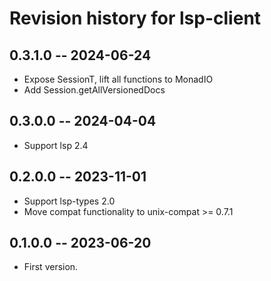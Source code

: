 # Revision history for lsp-client

## 0.3.1.0  -- 2024-06-24

* Expose SessionT, lift all functions to MonadIO
* Add Session.getAllVersionedDocs

## 0.3.0.0  -- 2024-04-04

* Support lsp 2.4

## 0.2.0.0  -- 2023-11-01

* Support lsp-types 2.0
* Move compat functionality to unix-compat >= 0.7.1

## 0.1.0.0  -- 2023-06-20

* First version.

